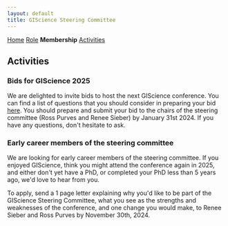 ```yaml
---
layout: default
title: GIScience Steering Committee
---
```

[Home](index.html) [Role](role.html) **Membership** [Activities](activities.html)

## Activities
### Bids for GIScience 2025 
We are delighted to invite bids to host the next GIScience conference. You can find a list of questions that you should consider in preparing your bid [here](GIScience_Bids_Questions.pdf). You should prepare and submit your bid to the chairs of the steering committee (Ross Purves and Renee Sieber) by January 31st 2024. If you have any questions, don't hesitate to ask.

### Early career members of the steering committee
We are looking for early career members of the steering committee. If you enjoyed GIScience, think you might attend the conference again in 2025, and either don't yet have a PhD, or completed your PhD less than 5 years ago, we'd love to hear from you. 

To apply, send a 1 page letter explaining why you'd like to be part of the GIScience Steering Committee, what you see as the strengths and weaknesses of the conference, and one change you would make, to Renee Sieber and Ross Purves by November 30th, 2024. 
